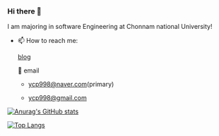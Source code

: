### Hi there 👋

I am majoring in software Engineering at Chonnam national University! 

- 📫 How to reach me: 

  [blog](https://blog.naver.com/ycp998/)
  
  📧 email 
    
    - ycp998@naver.com(primary)

    - ycp998@gmail.com






[![Anurag's GitHub stats](https://github-readme-stats.vercel.app/api?username=lodado)](https://github.com/anuraghazra/github-readme-stats)

[![Top Langs](https://github-readme-stats.vercel.app/api/top-langs/?username=lodado&layout=compact)](https://github.com/anuraghazra/github-readme-stats)




<!--
**lodado/lodado** is a ✨ _special_ ✨ repository because its `README.md` (this file) appears on your GitHub profile.

Here are some ideas to get you started:

- 🔭 I’m currently working on ...
- 🌱 I’m currently learning ...
- 👯 I’m looking to collaborate on ...
- 🤔 I’m looking for help with ...
- 💬 Ask me about ...

- 😄 Pronouns: ...
- ⚡ Fun fact: ...
-->
